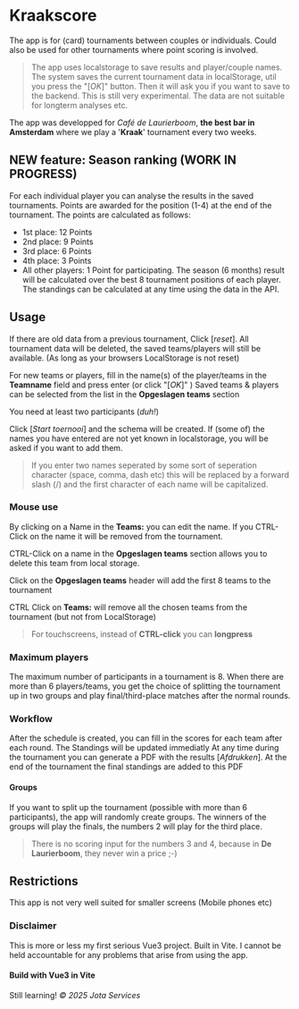 # Kraakscore

The app is for (card) tournaments between couples or individuals. Could also be used for other tournaments where point scoring is involved.
> The app uses localstorage to save results and player/couple names. The system saves the current tournament data in localStorage, util you press the "[*OK*]" button. Then it will ask you if you want to save to the backend. This is still very experimental. The data are not suitable for longterm analyses etc.

The app was developped for *Café de Laurierboom*, **the best bar in Amsterdam** where we play a '**Kraak**' tournament every two weeks.

## NEW feature: Season ranking (WORK IN PROGRESS)
For each individual player you can analyse the results in the saved tournaments. Points are awarded for the position (1-4) at the end of the tournament. The points are calculated as follows:
- 1st place: 12 Points
- 2nd place: 9 Points
- 3rd place: 6 Points
- 4th place: 3 Points
- All other players: 1 Point for participating.
The season (6 months) result will be calculated over the best 8 tournament positions of each player. The standings can be calculated at any time using the data in the API.

## Usage
If there are old data from a previous tournament, Click [*reset*]. All tournament data will be deleted, the saved teams/players will still be available. (As long as your browsers LocalStorage is not reset)

For new teams or players, fill in the name(s) of the player/teams in the **Teamname** field and press enter (or click "[*OK*]" )
Saved teams & players can be selected from the list in the **Opgeslagen teams** section

You need at least two participants (*duh!*)

Click [*Start toernooi*] and the schema will be created. If (some of) the names you have entered are not yet known in localstorage, you will be asked if you want to add them.

> If you enter two names seperated by some sort of seperation character (space, comma, dash etc) this will be replaced by a forward slash (/) and the first character of each name will be capitalized.

### Mouse use
By clicking on a Name in the **Teams:** you can edit the name. If you CTRL-Click on the name it will be removed from the tournament.

CTRL-Click on a name in the **Opgeslagen teams** section allows you to delete this team from local storage.

Click on the **Opgeslagen teams** header will add the first 8 teams to the tournament

CTRL Click on **Teams:** will remove all the chosen teams from the tournament (but not from LocalStorage)

> For touchscreens, instead of **CTRL-click** you can **longpress**

### Maximum players
The maximum number of participants in a tournament is 8. When there are more than 6 players/teams, you get the choice of splitting the tournament up in two groups and play final/third-place matches after the normal rounds.

### Workflow
After the schedule is created, you can fill in the scores for each team after each round.
The Standings will be updated immediatly
At any time during the tournament you can generate a PDF with the results [*Afdrukken*]. At the end of the tournament the final standings are added to this PDF
#### Groups
If you want to split up the tournament (possible with more than 6 participants), the app will randomly create groups. The winners of the groups will play the finals, the numbers 2 will play for the third place.
> There is no scoring input for the numbers 3 and 4, because in **De Laurierboom**, they never win a price ;-)

## Restrictions
This app is not very well suited for smaller screens (Mobile phones etc)

### Disclaimer
This is more or less my first serious Vue3 project. Built in Vite.
I cannot be held accountable for any problems that arise from using the app.

#### Build with Vue3 in Vite

Still learning!
*© 2025 Jota Services*

